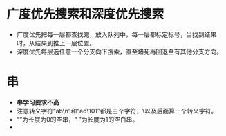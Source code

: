 # 广度优先搜索和深度优先搜索
- 广度优先把每一层都查找完，放入队列中，每一层都标定标号，当找到结果时，从结果到推上一层位置。
- 深度优先每层选任意一个分支向下搜索，直至堵死再回退至有其他分支方向。

# 串
- **串学习要求不高**
- 注意转义字符“ab\n”和“ad\101”都是三个字符，\以及后面算一个转义字符。
- “”为长度为0的空串，“ ”为长度为1的空白串。
- 